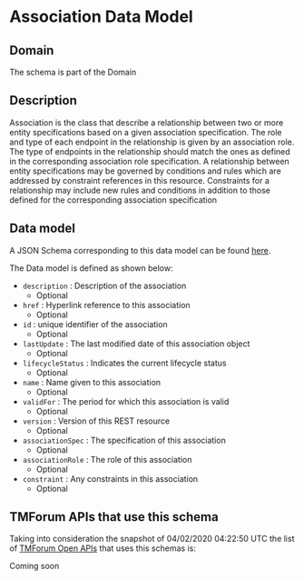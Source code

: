 # Association Data Model

## Domain

The  schema is part of the  Domain

## Description

Association is the class that describe a relationship between two or more entity specifications based on a given association specification. The role and type of each endpoint in the relationship is given by an association role. The type of endpoints in the relationship should match the ones as defined in the corresponding association role specification. A relationship between entity specifications may be governed by conditions and rules which are addressed by constraint references in this resource. Constraints for a relationship may include new rules and conditions in addition to those defined for the corresponding association specification

## Data model

A JSON Schema corresponding to this data model can be found
[here](https://github.com/tmforum-rand/schemas/blob/candidates/Common/Association.schema.json).

The Data model is defined as shown below:
- `description` : Description of the association
  - Optional
- `href` : Hyperlink reference to this association
  - Optional
- `id` : unique identifier of the association
  - Optional
- `lastUpdate` : The last modified date of this association object
  - Optional
- `lifecycleStatus` : Indicates the current lifecycle status
  - Optional
- `name` : Name given to this association
  - Optional
- `validFor` : The period for which this association is valid
  - Optional
- `version` : Version of this REST resource
  - Optional
- `associationSpec` : The specification of this association
  - Optional
- `associationRole` : The role of this association
  - Optional
- `constraint` : Any constraints in this association
  - Optional




## TMForum APIs that use this schema

Taking into consideration the snapshot of 04/02/2020 04:22:50 UTC the list of [TMForum Open APIs](https://www.tmforum.org/open-apis/) that uses this schemas is:

Coming soon